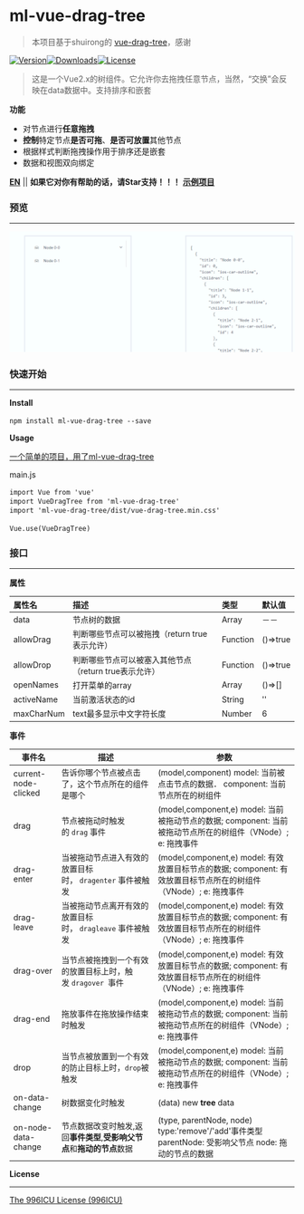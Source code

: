 # ml-vue-drag-tree

> 本项目基于shuirong的 [vue-drag-tree](https://github.com/shuirong/vue-drag-tree)，感谢

[![Version](http://img.shields.io/npm/v/ml-vue-drag-tree.svg)](https://www.npmjs.com/package/ml-vue-drag-tree)[![Downloads](http://img.shields.io/npm/dm/ml-vue-drag-tree.svg)](https://www.npmjs.com/package/ml-vue-drag-tree)[![License](https://img.shields.io/npm/l/ml-vue-drag-tree.svg?style=flat)](https://opensource.org/licenses/MIT)

> 这是一个Vue2.x的树组件。它允许你去拖拽任意节点，当然，“交换”会反映在data数据中。支持排序和嵌套

**功能**

- 对节点进行**任意拖拽**
- **控制**特定节点**是否可拖**、**是否可放置**其他节点
- 根据样式判断拖拽操作用于排序还是嵌套
- 数据和视图双向绑定

**[EN](README.md)** || **如果它对你有帮助的话，请Star支持！！！**
**[示例项目](https://github.com/qq240814476/ml-vue-drag-tree-demo)**

### 预览

------

![demo](static/ml-vue-drag-tree.gif)

### 快速开始

------

**Install**

`npm install ml-vue-drag-tree --save`

**Usage**

[一个简单的项目，用了ml-vue-drag-tree](https://github.com/qq240814476/ml-vue-drag-tree-demo)

main.js

```vue
import Vue from 'vue'
import VueDragTree from 'ml-vue-drag-tree'
import 'ml-vue-drag-tree/dist/vue-drag-tree.min.css'

Vue.use(VueDragTree)
```

### 接口

---

**属性**

| 属性名     | 描述                                                  | 类型     | 默认值   |
| :--------- | :---------------------------------------------------- | :------- | :------- |
| data       | 节点树的数据                                          | Array    | －－     |
| allowDrag  | 判断哪些节点可以被拖拽（return true表示允许）         | Function | ()=>true |
| allowDrop  | 判断哪些节点可以被塞入其他节点（return true表示允许） | Function | ()=>true |
| openNames  | 打开菜单的array                                       | Array    | ()=>[]   |
| activeName | 当前激活状态的id                                      | String   | ''       |
| maxCharNum | text最多显示中文字符长度                              | Number   | 6        |



**事件**

| 事件名               | 描述                                                                     | 参数                                                                                                             |
| -------------------- | ------------------------------------------------------------------------ | ---------------------------------------------------------------------------------------------------------------- |
| current-node-clicked | 告诉你哪个节点被点击了，这个节点所在的组件是哪个                         | (model,component) model: 当前被点击节点的数据． component: 当前节点所在的树组件                                  |
| drag                 | 节点被拖动时触发的 `drag` 事件                                           | (model,component,e) model: 当前被拖动节点的数据; component: 当前被拖动节点所在的树组件（VNode）; e: 拖拽事件     |
| drag-enter           | 当被拖动节点进入有效的放置目标时， `dragenter` 事件被触发                | (model,component,e) model: 有效放置目标节点的数据; component: 有效放置目标节点所在的树组件（VNode）; e: 拖拽事件 |
| drag-leave           | 当被拖动节点离开有效的放置目标时， `dragleave` 事件被触发                | (model,component,e) model: 有效放置目标节点的数据; component: 有效放置目标节点所在的树组件（VNode）; e: 拖拽事件 |
| drag-over            | 当节点被拖拽到一个有效的放置目标上时，触发 `dragover `事件               | (model,component,e) model: 有效放置目标节点的数据; component: 有效放置目标节点所在的树组件（VNode）; e: 拖拽事件 |
| drag-end             | 拖放事件在拖放操作结束时触发                                             | (model,component,e) model: 当前被拖动节点的数据; component: 当前被拖动节点所在的树组件（VNode）; e: 拖拽事件     |
| drop                 | 当节点被放置到一个有效的防止目标上时，`drop`被触发                       | (model,component,e) model: 当前被拖动节点的数据; component: 当前被拖动节点所在的树组件（VNode）; e: 拖拽事件     |
| on-data-change       | 树数据变化时触发                                                         | (data) new **tree** data                                                                                         |
| on-node-data-change  | 节点数据改变时触发,返回**事件类型**,**受影响父节点**和**拖动的节点**数据 | (type, parentNode, node) type:'remove'/'add'事件类型 parentNode: 受影响父节点 node: 拖动的节点的数据             |



**License**

------

[The 996ICU License (996ICU)](LICENSE)
